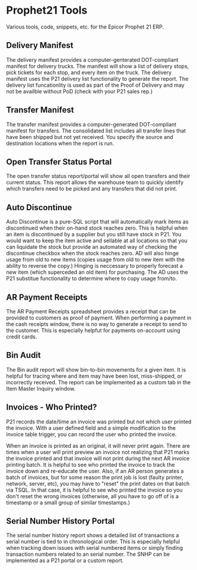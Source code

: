 # Prophet21 Tools
Various tools, code, snippets, etc. for the Epicor Prophet 21 ERP.

## Delivery Manifest

The delivery manifest provides a computer-genterated DOT-compliant manifest for delivery trucks. The manifest will show a list of delivery stops, pick tickets for each stop, and every item on the truck. The delivery manifest uses the P21 delivery list functionality to generate the report. The delivery list funcationlity is used as part of the Proof of Delivery and may not be availble without PoD (check with your P21 sales rep.)

## Transfer Manifest

The transfer manifest provides a computer-generated DOT-compliant manifest for transfers. The consolidated list includes all transfer lines that have been shipped but not yet received. You specify the source and destination locations when the report is run.

## Open Transfer Status Portal

The open transfer status report/portal will show all open transfers and their current status. This report allows the warehouse team to quickly identify which transfers need to be picked and any transfers that did not print.

## Auto Discontinue

Auto Discontinue is a pure-SQL script that will automatically mark items as discontinued when their on-hand stock reaches zero. This is helpful when an item is discontinued by a supplier but you still have stock in P21. You would want to keep the item active and sellable at all locations so that you can liquidate the stock but provide an automated way of checking the discontinue checkbox when the stock reaches zero. AD will also hinge usage from old to new items (copies usage from old to new item with the ability to reverse the copy.) Hinging is neccessary to properly forecast a new item (which superceded an old item) for purchasing. The AD uses the P21 substitue functionality to determine where to copy usage from/to.

## AR Payment Receipts

The AR Payment Receipts spreadsheet provides a receipt that can be provided to customers as proof of payment. When performing a payment in the cash receipts window, there is no way to generate a receipt to send to the customer. This is especially helpfut for payments on-account using credit cards.

## Bin Audit

The Bin audit report will show bin-to-bin movements for a given item. It is helpful for tracing where and item may have been lost, miss-shipped, or incorrectly received. The report can be implemented as a custom tab in the Item Master Inquiry window.

## Invoices - Who Printed?

P21 records the date/time an invoice was printed but not which user printed the invoice. With a user defined field and a simple modification to the invoice table trigger, you can record the user who printed the invoice.

When an invoice is printed as an original, it will never print again. There are times when a user will print preview an invoice not realizing that P21 marks the invoice printed and that invoice will not print during the next AR invoice printing batch. It is helpful to see who printed the invoice to track the invoice down and re-educate the user. Also, if an AR person generates a batch of invoices, but for some reason the print job is lost (faulty printer, network, server, etc), you may have to "reset" the print dates on that batch via TSQL. In that case, it is helpful to see who printed the invoice so you don't reset the wrong invoices (otherwise, all you have to go off of is a timestamp or a small group of similar timestamps.)

## Serial Number History Portal

The serial number history report shows a detailed list of transactions a serial number is tied to in chronological order. This is especially helpful when tracking down issues with serial numbered items or simply finding transaction numbers related to an serial number. The SNHP can be implemented as a P21 portal or a custom report.
